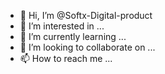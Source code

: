 - 👋 Hi, I’m @Softx-Digital-product
- 👀 I’m interested in ...
- 🌱 I’m currently learning ...
- 💞️ I’m looking to collaborate on ...
- 📫 How to reach me ...

<!---
Softx-Digital-product/Softx-Digital-product is a ✨ special ✨ repository because its `README.md` (this file) appears on your GitHub profile.
You can click the Preview link to take a look at your changes.
--->
